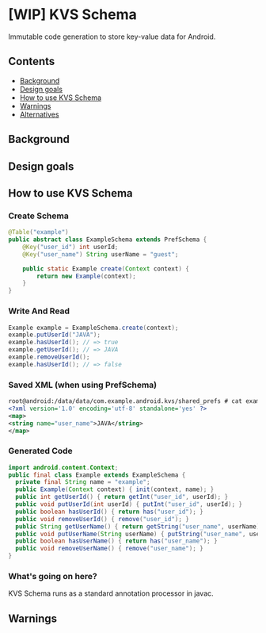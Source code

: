 [WIP] KVS Schema
==========

Immutable code generation to store key-value data for Android.

Contents
------------------

- [Background](#background)
- [Design goals](#design-goals)
- [How to use KVS Schema](#how-to-use-kvs-schema)
- [Warnings](#warnings)
- [Alternatives](#alternatives)


Background
------------------

Design goals
------------------

How to use KVS Schema
------------------


### Create Schema

```java
@Table("example")
public abstract class ExampleSchema extends PrefSchema {
    @Key("user_id") int userId;
    @Key("user_name") String userName = "guest";

    public static Example create(Context context) {
        return new Example(context);
    }
}
```

### Write And Read

```java
Example example = ExampleSchema.create(context);
example.putUserId("JAVA");
example.hasUserId(); // => true
example.getUserId(); // => JAVA
example.removeUserId();
example.hasUserId(); // => false
```

### Saved XML (when using PrefSchema)

```xml
root@android:/data/data/com.example.android.kvs/shared_prefs # cat example.xml
<?xml version='1.0' encoding='utf-8' standalone='yes' ?>
<map>
<string name="user_name">JAVA</string>
</map>
```

### Generated Code

```java
import android.content.Context;
public final class Example extends ExampleSchema {
  private final String name = "example";
  public Example(Context context) { init(context, name); }
  public int getUserId() { return getInt("user_id", userId); }
  public void putUserId(int userId) { putInt("user_id", userId); }
  public boolean hasUserId() { return has("user_id"); }
  public void removeUserId() { remove("user_id"); }
  public String getUserName() { return getString("user_name", userName); }
  public void putUserName(String userName) { putString("user_name", userName); }
  public boolean hasUserName() { return has("user_name"); }
  public void removeUserName() { remove("user_name"); }
}
```

### What's going on here?

KVS Schema runs as a standard annotation processor in javac.

Warnings
------------------
